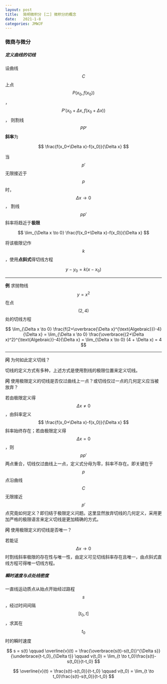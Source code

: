 ```yaml
---
layout: post
title:  简明微积分 [二] 微积分的概念
date:   2021-1-8
categories: JMWJF
---
```


### 微商与微分

##### 定义曲线的切线

设曲线 $$C$$ 上点 $$ P (x_0,f(x_0)) $$，$$ P' (x_0 + \Delta x,f(x_0 + \Delta x)) $$，
则割线 $$PP'$$ **斜率**为

$$ \frac{f(x_0+\Delta x)-f(x_0)}{\Delta x} $$

当 $$p'$$ 无限接近于 $$p$$ 时，$$\Delta x \to 0$$，
割线 $$pp'$$ 斜率将趋近于**极限**

$$ \lim_{\Delta x \to 0} \frac{f(x_0+\Delta x)-f(x_0)}{\Delta x} $$

将该极限记作 $$k$$，使用**点斜式**得切线方程

$$ y-y_0 = k(x-x_0) $$

---

**例** 求抛物线 $$y=x^2$$ 在点 $$(2,4)$$ 处的切线方程

$$ \lim_{\Delta x \to 0} \frac{f(2+\overbrace{\Delta x}^{\text{Algebraic}})-4}{\Delta x}
= \lim_{\Delta x \to 0} \frac{\overbrace{(2+\Delta x)^2}^{\text{Algebraic}}-4}{\Delta x}
= \lim_{\Delta x \to 0} (4 + \Delta x) = 4 $$

---

**问** 为何如此定义切线？

切线的定义方式有多种，上述方式是使用割线的极限位置来定义切线。

**问** 使用极限定义的切线是否仅过曲线上一点？或切线仅过一点的几何定义应当被放弃？

若由极限定义得 $$\Delta x \not = 0$$，由斜率定义 $$ \frac{f(x_0+\Delta x)-f(x_0)}{\Delta x} $$ 斜率始终存在；若由极限定义得 $$\Delta x = 0$$，则$$pp'$$两点重合，切线仅过曲线上一点，定义式分母为零，斜率不存在。即关键在于 $$p$$ 点沿曲线 $$C$$ 无限接近 $$p'$$ 点究竟如何定义？即归结于极限定义问题。这里显然放弃切线的几何定义，采用更加严格的极限语言来定义切线是更加精确的方式。

**问** 使用极限定义的切线是否唯一？

若能证 $$\Delta x \to 0$$ 时割线斜率极限的存在性与唯一性，由定义可见切线斜率存在且唯一，由点斜式直线方程可得唯一切线方程。

##### 瞬时速度与点处线密度

一直线运动质点从始点开始经过路程 $$s$$，经过时间间隔 $$[t_0,t]$$，求其在 $$t_0$$ 时的瞬时速度

$$ s = s(t) \qquad \overline{v}(t) = \frac{\overbrace{s(t)-s(t_0)}^{\Delta s}}{\underbrace{t-t_0}_{\Delta t}} \qquad v(t_0) = \lim_{t \to t_0}\frac{s(t)-s(t_0)}{t-t_0} $$

$$ \overline{v}(t) = \frac{s(t)-s(t_0)}{t-t_0} \qquad v(t_0) = \lim_{t \to t_0}\frac{s(t)-s(t_0)}{t-t_0} $$